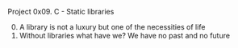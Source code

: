 Project 0x09. C - Static libraries

0. A library is not a luxury but one of the necessities of life
1. Without libraries what have we? We have no past and no future



